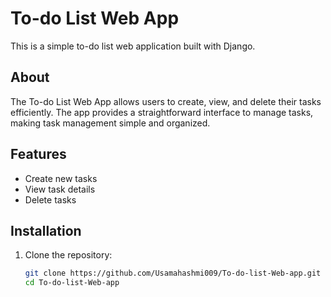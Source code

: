 # To-do List Web App

This is a simple to-do list web application built with Django.

## About

The To-do List Web App allows users to create, view, and delete their tasks efficiently. The app provides a straightforward interface to manage tasks, making task management simple and organized.

## Features

- Create new tasks
- View task details
- Delete tasks

## Installation

1. Clone the repository:
   ```bash
   git clone https://github.com/Usamahashmi009/To-do-list-Web-app.git
   cd To-do-list-Web-app
